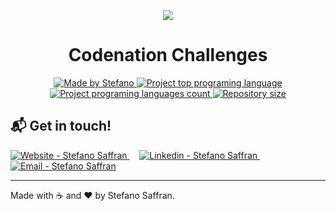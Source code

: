   <p align="center">
  <img src="https://res.cloudinary.com/stefanosaffran/image/upload/v1588269527/Codenation/m6tlyuodkljhzbiqtbxi.png" />
</p>

  <h1 align="center" >Codenation Challenges</h1>

  <p align="center">
  <a href="stefanosaffran.com">
    <img alt="Made by Stefano" src="https://img.shields.io/badge/made%20by-Stefano Saffran-%2304D361">
    <img alt="Project top programing language" src="https://img.shields.io/github/languages/top/StefanoSaffran/codenation-react-challenges">
    <img alt="Project programing languages count" src="https://img.shields.io/github/languages/count/StefanoSaffran/codenation-react-challenges">
    <img alt="Repository size" src="https://img.shields.io/github/repo-size/StefanoSaffran/codenation-react-challenges">
  </a>
</p>

  ## :mailbox_with_mail: Get in touch!

<a href="https://stefanosaffran.com" target="_blank" >
  <img alt="Website - Stefano Saffran" src="https://img.shields.io/badge/Website--%23F8952D?style=social">
</a>&nbsp;&nbsp;&nbsp;
<a href="https://www.linkedin.com/in/stefanosaffran/" target="_blank" >
  <img alt="Linkedin - Stefano Saffran" src="https://img.shields.io/badge/Linkedin--%23F8952D?style=social&logo=linkedin">
</a>&nbsp;&nbsp;&nbsp;
<a href="mailto:stefanoas@gmail.com" target="_blank" >
  <img alt="Email - Stefano Saffran" src="https://img.shields.io/badge/Email--%23F8952D?style=social&logo=gmail">
</a> 

---

Made with :coffee: and ❤️ by Stefano Saffran.